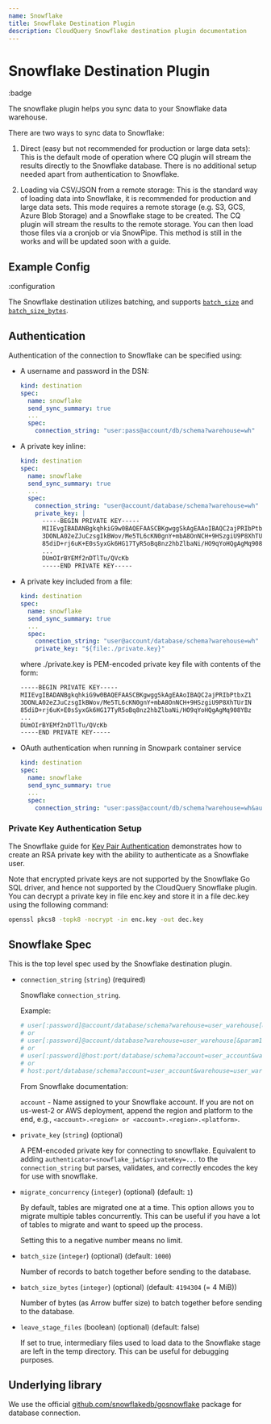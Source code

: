 ```yaml
---
name: Snowflake
title: Snowflake Destination Plugin
description: CloudQuery Snowflake destination plugin documentation
---
```

# Snowflake Destination Plugin

:badge

The snowflake plugin helps you sync data to your Snowflake data warehouse.

There are two ways to sync data to Snowflake:

1. Direct (easy but not recommended for production or large data sets): This is the default mode of operation where CQ plugin will stream the results directly to the Snowflake database. There is no additional setup needed apart from authentication to Snowflake.

2. Loading via CSV/JSON from a remote storage: This is the standard way of loading data into Snowflake, it is recommended for production and large data sets. This mode requires a remote storage (e.g. S3, GCS, Azure Blob Storage) and a Snowflake stage to be created. The CQ plugin will stream the results to the remote storage. You can then load those files via a cronjob or via SnowPipe. This method is still in the works and will be updated soon with a guide.

## Example Config

:configuration

The Snowflake destination utilizes batching, and supports [`batch_size`](/docs/reference/destination-spec#batch_size) and [`batch_size_bytes`](/docs/reference/destination-spec#batch_size_bytes).


## Authentication

Authentication of the connection to Snowflake can be specified using:

* A username and password in the DSN:

  ```yaml
  kind: destination
  spec:
    name: snowflake
    send_sync_summary: true
    ...
    spec:
      connection_string: "user:pass@account/db/schema?warehouse=wh"
  ```

* A private key inline:

  ```yaml
  kind: destination
  spec:
    name: snowflake
    send_sync_summary: true
    ...
    spec:
      connection_string: "user@account/database/schema?warehouse=wh"
      private_key: |
        -----BEGIN PRIVATE KEY-----
        MIIEvgIBADANBgkqhkiG9w0BAQEFAASCBKgwggSkAgEAAoIBAQC2ajPRIbPtbxZ1
        3DONLA02eZJuCzsgIkBWov/Me5TL6cKN0gnY+mbA8OnNCH+9HSzgiU9P8XhTUrIN
        85diD+rj6uK+E0sSyxGk6HG17TyR5oBq8nz2hbZlbaNi/HO9qYoHQgAgMq908YBz
        ...
        DUmOIrBYEMf2nDTlTu/QVcKb
        -----END PRIVATE KEY-----
  ```

* A private key included from a file:

  ```yaml
  kind: destination
  spec:
    name: snowflake
    send_sync_summary: true
    ...
    spec:
      connection_string: "user@account/database/schema?warehouse=wh"
      private_key: "${file:./private.key}"
  ```

  where ./private.key is PEM-encoded private key file with contents of the form:

  ```txt
  -----BEGIN PRIVATE KEY-----
  MIIEvgIBADANBgkqhkiG9w0BAQEFAASCBKgwggSkAgEAAoIBAQC2ajPRIbPtbxZ1
  3DONLA02eZJuCzsgIkBWov/Me5TL6cKN0gnY+mbA8OnNCH+9HSzgiU9P8XhTUrIN
  85diD+rj6uK+E0sSyxGk6HG17TyR5oBq8nz2hbZlbaNi/HO9qYoHQgAgMq908YBz
  ...
  DUmOIrBYEMf2nDTlTu/QVcKb
  -----END PRIVATE KEY-----
  ```

* OAuth authentication when running in Snowpark container service

  ```yaml
  kind: destination
  spec:
    name: snowflake
    send_sync_summary: true
    ...
    spec:
      connection_string: "user:pass@account/db/schema?warehouse=wh&authenticator=oauth&token=token"
  ```

### Private Key Authentication Setup

The Snowflake guide for [Key Pair
Authentication](https://docs.snowflake.com/en/user-guide/key-pair-auth)
demonstrates how to create an RSA private key with the ability to authenticate
as a Snowflake user.

Note that encrypted private keys are not supported by the Snowflake Go SQL
driver, and hence not supported by the CloudQuery Snowflake plugin. You can
decrypt a private key in file enc.key and store it in a file dec.key using the
following command:

```bash
openssl pkcs8 -topk8 -nocrypt -in enc.key -out dec.key
```

## Snowflake Spec

This is the top level spec used by the Snowflake destination plugin.

- `connection_string` (`string`) (required)

  Snowflake `connection_string`.

  Example:

  ```yaml copy
  # user[:password]@account/database/schema?warehouse=user_warehouse[&param1=value1&paramN=valueN]
  # or
  # user[:password]@account/database?warehouse=user_warehouse[&param1=value1&paramN=valueN]
  # or
  # user[:password]@host:port/database/schema?account=user_account&warehouse=user_warehouse[&param1=value1&paramN=valueN]
  # or
  # host:port/database/schema?account=user_account&warehouse=user_warehouse[&param1=value1&paramN=valueN]
  ```

  From Snowflake documentation:

  `account` - Name assigned to your Snowflake account. If you are not on us-west-2 or AWS deployment, append the region and platform to the end, e.g., `<account>.<region> or <account>.<region>.<platform>`.

- `private_key` (`string`) (optional)

  A PEM-encoded private key for connecting to snowflake. Equivalent to adding
  `authenticator=snowflake_jwt&privateKey=...` to the `connection_string` but
  parses, validates, and correctly encodes the key for use with snowflake.

- `migrate_concurrency` (`integer`) (optional) (default: `1`)

  By default, tables are migrated one at a time.
  This option allows you to migrate multiple tables concurrently.
  This can be useful if you have a lot of tables to migrate and want to speed up the process.

  Setting this to a negative number means no limit.

- `batch_size` (`integer`) (optional) (default: `1000`)

  Number of records to batch together before sending to the database.

- `batch_size_bytes` (`integer`) (optional) (default: `4194304` (= 4 MiB))

  Number of bytes (as Arrow buffer size) to batch together before sending to the database.

- `leave_stage_files` (boolean) (optional) (default: false)
     
  If set to true, intermediary files used to load data to the Snowflake stage are left in the temp directory. This can be useful for debugging purposes.

## Underlying library

We use the official [github.com/snowflakedb/gosnowflake](https://github.com/snowflakedb/gosnowflake) package for database connection.
